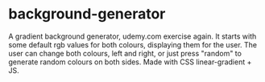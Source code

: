# background-generator

A gradient background generator, udemy.com exercise again. It starts with some default rgb values for both colours, displaying them for the user. The user can change both colours, left and right, or just press "random" to generate random colours on both sides. Made with CSS linear-gradient + JS.
